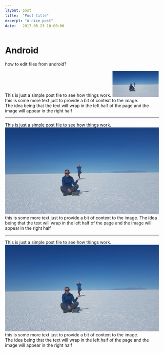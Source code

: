 ```yaml
---
layout: post
title:  "Post title"
excerpt: "A nice post"
date:   2017-05-23 10:00:00
---
```


# Android
how to edit files from android?

This is just a simple post file to see how things work.
<img width="30%" src="/assets/20170410_111022-1600x900.jpg">
this is some more text just to provide a bit of context to the image.  
 The idea being that the text will wrap in the left half of the page 
and the image will appear in the right half

<hr>
<div>
This is just a simple post file to see how things work.
<img class="image-left" src="/assets/20170410_111022-1600x900.jpg">
this is some more text just to provide a bit of context to the image.  
The idea being that the text will wrap in the left half of the page 
and the image will appear in the right half
</img>
</div>
<hr>

This is just a simple post file to see how things work.
<img class="image-right" src="/assets/20170410_111022-1600x900.jpg">
this is some more text just to provide a bit of context to the image.  
The idea being that the text will wrap in the left half of the page 
and the image will appear in the right half

